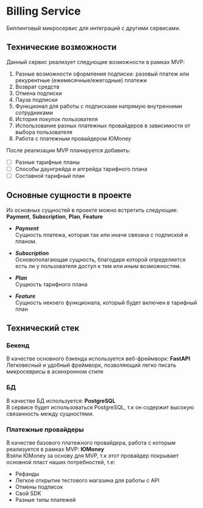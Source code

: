 # Billing Service

Биллинговый микросервис для интеграций с другими сервисами.

## Технические возможности

Данный сервис реализует следующие возможности в рамках MVP:
1. Разные возможности оформления подписки: разовый платеж или рекурентные (ежемесячные/ежегодные) платежи
2. Возврат средств
3. Отмена подписки
4. Пауза подписки
5. Функционал для работы с подписками напрямую внутренними сотрудниками
6. История покупок пользователя
7. Использование разных платежных провайдеров в зависимости от выбора пользователя
8. Работа с платежным провайдером ЮMoney

После реализации MVP планируется добавить:
- [ ] Разные тарифные планы
- [ ] Способы даунгрейда и апгрейда тарифного плана
- [ ] Составной тарифный план

## Основные сущности в проекте
Из основных сущностей в проекте можно встретить следующие: **Payment**, **Subscription**, **Plan**, **Feature**

- ***Payment***<br>
Сущность платежа, которая так или иначе связана с подпиской и планом.

- ***Subscription***<br>
Основополагающая сущность, благодаря которой определяется есть ли у пользователя доступ к тем или иным возможностям.

- ***Plan***<br>
Сущность тарифного плана

- ***Feature***<br>
Сущность некоего функционала, который будет включен в тарифный план

## Технический стек
### Бекенд
В качестве основного бэкенда используется веб-фреймворк: **FastAPI**<br/>
Легковесный и удобный фреймворк, позволяющий легко писать микросеврисы в асинхронном стиле

### БД
В качестве БД используется: **PostgreSQL**<br/>
В сервисе будет использоваться PostgreSQL, т.к он содержит высокую связанность между сущностями.

### Платежные провайдеры
В качестве базового платежного провайдера, работа с которым реализуется в рамках MVP: **ЮMoney**<br/>
Взяли ЮMoney за основу для MVP, т.к этот провайдер покрывает основной пласт наших потребностей, т.е:
- Рефанды
- Легкое открытие тестового магазина для работы с API
- Отмены подписок
- Свой SDK
- Разные типы платежей

